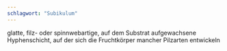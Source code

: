 ```yaml
---
schlagwort: "Subikulum"
---
```

glatte, filz- oder spinnwebartige, auf dem Substrat aufgewachsene Hyphenschicht, auf der sich die Fruchtkörper mancher Pilzarten entwickeln

